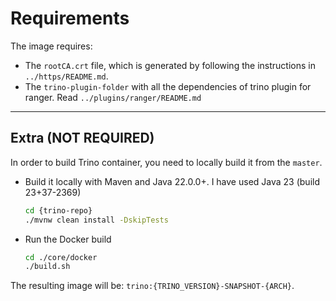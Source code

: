 # Requirements

The image requires:

- The `rootCA.crt` file, which is generated by following the instructions in `../https/README.md`.
- The `trino-plugin-folder` with all the dependencies of trino plugin for ranger. Read `../plugins/ranger/README.md`

---

## Extra (NOT REQUIRED)

In order to build Trino container, you need to locally build it from the `master`.

- Build it locally with Maven and Java 22.0.0+. I have used Java 23 (build 23+37-2369)

    ```bash
    cd {trino-repo}
    ./mvnw clean install -DskipTests
    ```

- Run the Docker build

    ```bash
    cd ./core/docker
    ./build.sh
    ```

The resulting image will be: `trino:{TRINO_VERSION}-SNAPSHOT-{ARCH}`.
